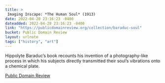 ```yaml
---
title: > 
 Imaging Inscape: *The Human Soul* (1913)
date: 2022-04-20 23:16:23 -0400
dateadded: 2022-04-20 23:16:23 -0400
link: "https://publicdomainreview.org/collection/baraduc-soul"
bucket: Public Domain Review
layout: urlnote
tags: ["history", "art"]
--- 
```

Hippolyte Baraduc’s book recounts his invention of a photography-like process in which his subjects directly transmitted their soul’s vibrations onto a chemical plate.
 <!-- end excerpt --> 
<div class='bucket'><a class='internal-link' href='/buckets/public-domain-review'>Public Domain Review</a></div> 
